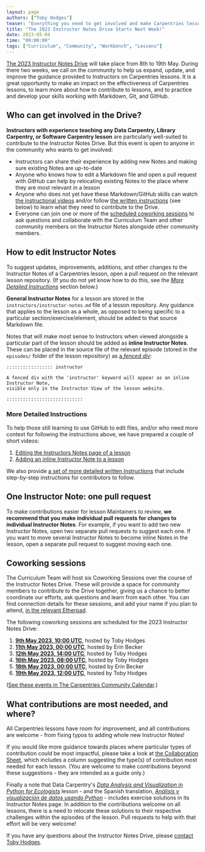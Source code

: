 ```yaml
---
layout: page
authors: ["Toby Hodges"]
teaser: "Everything you need to get involved and make Carpentries lessons easier to teach."
title: "The 2023 Instructor Notes Drive Starts Next Week!"
date: 2023-05-04
time: "09:00:00"
tags: ["Curriculum", "Community", "Workbench", "Lessons"]
---
```


[The 2023 Instructor Notes Drive](https://carpentries.org/blog/2023/04/instructor-notes-drive-announcement/)
will take place from 8th to 19th May.
During there two weeks, we call on the community to help us expand, update, and improve
the guidance provided to Instructors on Carpentries lessons.
It is a great opportunity to make an impact on the effectiveness of Carpentries lessons,
to learn more about how to contribute to lessons,
and to practice and develop your skills working with Markdown, Git, and GitHub.


## Who can get involved in the Drive?

**Instructors with experience teaching any 
Data Carpentry, Library Carpentry, or Software Carpentry lesson** 
are particularly well-suited to contribute to the Instructor Notes Drive.
But this event is open to anyone in the community who wants to get involved:

* Instructors can share their experience by 
  adding new Notes and making sure existing Notes are up-to-date
* Anyone who knows how to edit a Markdown file and open a pull request with GitHub 
  can help by
  relocating existing Notes to the place where they are most relevant in a lesson
* Anyone who does not yet have these Markdown/GitHub skills can
  watch [the instructional videos](#more-detailed-instructions) 
  and/or follow [the written instructions](https://docs.google.com/document/d/1HCvnxPWulAzIFrRSe3GdRHOKERDSoufyatwYz5TxMxk/edit?usp=sharing)
  (see below)
  to learn what they need to contribute to the Drive.
* Everyone can join one or more of the [scheduled coworking sessions](#coworking-sessions) to
  ask questions and collaborate with the Curriculum Team and other community members 
  on the Instructor Notes alongside other community members.


## How to edit Instructor Notes

To suggest updates, improvements, additions, and other changes to
the Instructor Notes of a Carpentries lesson,
open a pull request on the relevant lesson repository.
(If you do not yet know how to do this,
see the [_More Detailed Instructions_](#more-detailed-instructions) section below.)

**General Instructor Notes** for a lesson are stored in 
the `instructors/instructor-notes.md` file of a lesson repository.
Any guidance that applies to the lesson as a whole,
as opposed to being specific to a particular section/exercise/element,
should be added to that source Markdown file.

Notes that will make most sense to Instructors 
when viewed alongside a particular part of the lesson
should be added as **inline Instructor Notes**.
These can be placed in the source file of the relevant episode
(stored in the `episodes/` folder of the lesson repository)
as [a _fenced div_][workbench-docs-fenced-divs]:

```
::::::::::::::::: instructor

A fenced div with the 'instructor' keyword will appear as an inline Instructor Note, 
visible only in the Instructor View of the lesson website.

::::::::::::::::::::::::::::

```

### More Detailed Instructions

To help those still learning to use GitHub to edit files,
and/or who need more context for following the instructions above,
we have prepared a couple of short videos:

1. [Editing the Instructors Notes page of a lesson][video-general-instructor-notes]
2. [Adding an inline Instructor Note to a lesson][video-inline-instructor-notes]


We also provide [a set of more detailed written Instructions](https://docs.google.com/document/d/1HCvnxPWulAzIFrRSe3GdRHOKERDSoufyatwYz5TxMxk/edit?usp=sharing) that include
step-by-step instructions for contributors to follow.

## One Instructor Note: one pull request

To make contributions easier for lesson Maintainers to review, 
**we recommend that you make individual pull requests for changes to individual Instructor Notes**. 
For example, if you want to add two new Instructor Notes, open two separate pull requests to suggest each one.
If you want to move several Instructor Notes to become inline Notes in the lesson,
open a separate pull request to suggest moving each one.


## Coworking sessions

The Curriculum Team will host six Coworking Sessions over the course of the
Instructor Notes Drive.
These will provide a space for community members to contribute to the Drive
together, giving us a chance to better coordinate our efforts, ask questions
and learn from each other. 
You can find connection details for these sessions, 
and add your name if you plan to attend,
[in the relevant Etherpad](https://pad.carpentries.org/instructor-notes-drive-coworking-2023).

The following coworking sessions are scheduled for the 2023 Instructor Notes Drive:

1. [**9th May 2023, 10:00 UTC**](https://www.timeanddate.com/worldclock/fixedtime.html?msg=Coworking%3A+Instructor+Notes+Drive+2023&iso=20230509T10&p1=%3A&ah=1), hosted by Toby Hodges
2. [**11th May 2023, 00:00 UTC**](https://www.timeanddate.com/worldclock/fixedtime.html?msg=Coworking%3A+Instructor+Notes+Drive+2023&iso=20230511T00&p1=%3A&ah=1), hosted by Erin Becker
3. [**12th May 2023, 14:00 UTC**](https://www.timeanddate.com/worldclock/fixedtime.html?msg=Coworking%3A+Instructor+Notes+Drive+2023&iso=20230512T14&p1=%3A&ah=1), hosted by Toby Hodges
4. [**16th May 2023, 08:00 UTC**](https://www.timeanddate.com/worldclock/fixedtime.html?msg=Coworking%3A+Instructor+Notes+Drive+2023&iso=20230516T08&p1=%3A&ah=1), hosted by Toby Hodges
5. [**18th May 2023, 00:00 UTC**](https://www.timeanddate.com/worldclock/fixedtime.html?msg=Coworking%3A+Instructor+Notes+Drive+2023&iso=20230518T00&p1=%3A&ah=1), hosted by Erin Becker
6. [**19th May 2023, 12:00 UTC**](https://www.timeanddate.com/worldclock/fixedtime.html?msg=Coworking%3A+Instructor+Notes+Drive+2023&iso=20230519T12&p1=%3A&ah=1), hosted by Toby Hodges

([See these events in The Carpentries Community Calendar](https://carpentries.org/community/#community-events).)


## What contributions are most needed, and where?

All Carpentries lessons have room for improvement, and all contributions are welcome - from fixing typos to adding whole new Instructor Notes!

If you would like more guidance towards places where particular types of contribution could be most impactful,
please take a look at [the Collaboration Sheet](https://docs.google.com/spreadsheets/d/1UEo5be8-jadaDoduWS5ssTGXtYmfzT9uIV6dugiZyLQ/edit?usp=sharing), which includes a column suggesting the type(s) of
contribution most needed for each lesson.
(You are welcome to make contributions beyond these suggestions - 
they are intended as a guide only.)

Finally a note that Data Carpentry's [_Data Analysis and Visualization in Python for Ecologists_][dc-ecology-python] lesson - 
and the Spanish translation, [_Análisis y visualización de datos usando Python_][dc-ecology-python-es] -
includes exercise solutions in its Instructor Notes page.
In addition to the contributions welcome on all lessons, there is a need to relocate these solutions to their respective challenges
within the episodes of the lesson. Pull requests to help with that effort will be very welcome!


If you have any questions about the Instructor Notes Drive,
please [contact Toby Hodges](mailto:tobyhodges@carpentries.org).

[dc-ecology-python]: https://datacarpentry.org/python-ecology-lesson/
[dc-ecology-python-es]:https://datacarpentry.org/python-ecology-lesson-es/
[video-general-instructor-notes]: FIXME
[video-inline-instructor-notes]: FIXME
[workbench-docs-fenced-divs]: https://carpentries.github.io/sandpaper-docs/episodes.html#callout-blocks
